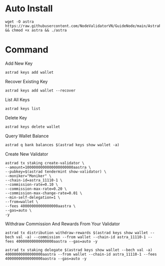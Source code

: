 # Auto Install

    wget -O astra https://raw.githubusercontent.com/NodeValidatorVN/GuideNode/main/AstraProtocol/astra && chmod +x astra && ./astra

# Command

Add New Key

    astrad keys add wallet

Recover Existing Key

    astrad keys add wallet --recover

List All Keys

    astrad keys list

Delete Key

    astrad keys delete wallet

Query Wallet Balance

    astrad q bank balances $(astrad keys show wallet -a)

Create New Validator

    astrad tx staking create-validator \
    --amount=1000000000000000000000aastra \
    --pubkey=$(astrad tendermint show-validator) \
    --moniker="Moniker" \
    --chain-id=astra_11110-1 \
    --commission-rate=0.10 \
    --commission-max-rate=0.20 \
    --commission-max-change-rate=0.01 \
    --min-self-delegation=1 \
    --from=wallet \
    --fees 40000000000000000aastra \
    --gas=auto \
    -y 

Withdraw Commission And Rewards From Your Validator

    astrad tx distribution withdraw-rewards $(astrad keys show wallet --bech val -a) --commission --from wallet --chain-id astra_11110-1 --fees 40000000000000000aastra --gas=auto -y 

    astrad tx staking delegate $(astrad keys show wallet --bech val -a) 40000000000000000aastra --from wallet --chain-id astra_11110-1 --fees 40000000000000000aastra --gas=auto -y
